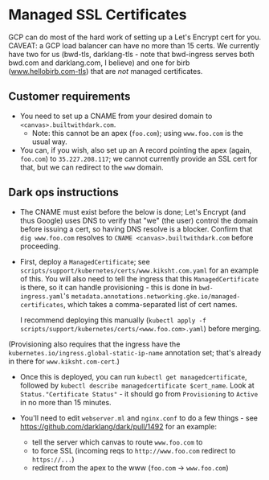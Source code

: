 Managed SSL Certificates
========================

GCP can do most of the hard work of setting up a Let's Encrypt cert for you.
CAVEAT: a GCP load balancer can have no more than 15 certs. We currently have
two for us (bwd-tls, darklang-tls - note that bwd-ingress serves both bwd.com
and darklang.com, I believe) and one for birb (www.hellobirb.com-tls) that are
_not_ managed certificates.

## Customer requirements
- You need to set up a CNAME from your desired domain to
  `<canvas>.builtwithdark.com`.
  - Note: this cannot be an apex (`foo.com`); using `www.foo.com` is the usual
    way.
- You can, if you wish, also set up an A record pointing the apex (again,
  `foo.com`) to `35.227.208.117`; we cannot currently provide an SSL cert for
  that, but we can redirect to the `www` domain.

## Dark ops instructions
- The CNAME must exist before the below is done; Let's Encrypt (and thus Google)
  uses DNS to verify that "we" (the user) control the domain before issuing a
  cert, so having DNS resolve is a blocker. Confirm that `dig www.foo.com`
  resolves to `CNAME <canvas>.builtwithdark.com` before proceeding.
- First,  deploy a `ManagedCertificate`; see
  `scripts/support/kubernetes/certs/www.kiksht.com.yaml` for an example of this.
  You will also need to tell the ingress that this `ManagedCertificate` is there,
  so it can handle provisioning - this is done in `bwd-ingress.yaml`'s
  `metadata.annotations.networking.gke.io/managed-certificates`, which takes a
  comma-separated list of cert names.

  I recommend deploying this manually (`kubectl apply -f
scripts/support/kubernetes/certs/<www.foo.com>.yaml`) before merging.

(Provisioning also requires that the ingress have the
`kubernetes.io/ingress.global-static-ip-name` annotation set; that's already in
there for `www.kiksht.com-cert`.)

- Once this is deployed, you can run `kubectl get managedcertificate`, followed
  by `kubectl describe managedcertificate $cert_name`. Look at
`Status."Certificate Status"` - it should go from `Provisioning` to `Active` in
no more than 15 minutes.

- You'll need to edit `webserver.ml` and `nginx.conf` to do a few things - see
  https://github.com/darklang/dark/pull/1492 for an example:
  - tell the server which canvas to route `www.foo.com` to
  - to force SSL (incoming reqs to `http://www.foo.com` redirect to
    `https://...`)
  - redirect from the apex to the www (`foo.com` -> `www.foo.com`)
